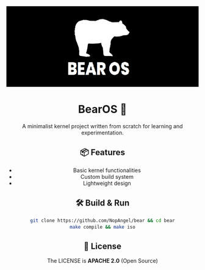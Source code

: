 <center>


<img src="./images/banner.png" style="text-align:center;width:800px;margin:0 auto;" />

# BearOS 🐻

A minimalist kernel project written from scratch for learning and experimentation.

## 📦 Features
- Basic kernel functionalities
- Custom build system
- Lightweight design

## 🛠️ Build & Run
```bash
git clone https://github.com/NopAngel/bear && cd bear
make compile && make iso
```

## 📜 License

The LICENSE is **APACHE 2.0** (Open Source)

</center>
